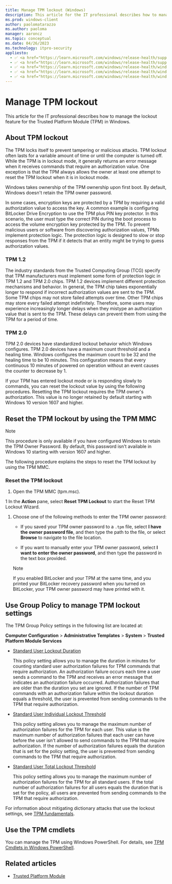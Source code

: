 ```yaml
---
title: Manage TPM lockout (Windows)
description: This article for the IT professional describes how to manage the lockout feature for the Trusted Platform Module (TPM) in Windows.
ms.prod: windows-client
author: paolomatarazzo
ms.author: paoloma
manager: aaroncz
ms.topic: conceptual
ms.date: 04/26/2023
ms.technology: itpro-security
appliesto:
  - ✅ <a href="https://learn.microsoft.com/windows/release-health/supported-versions-windows-client" target="_blank">Windows 11</a>
  - ✅ <a href="https://learn.microsoft.com/windows/release-health/supported-versions-windows-client" target="_blank">Windows 10</a>
  - ✅ <a href="https://learn.microsoft.com/windows/release-health/windows-server-release-info" target="_blank">Windows Server 2022</a>
  - ✅ <a href="https://learn.microsoft.com/windows/release-health/windows-server-release-info" target="_blank">Windows Server 2019</a>
  - ✅ <a href="https://learn.microsoft.com/windows/release-health/windows-server-release-info" target="_blank">Windows Server 2016</a>
---
```

# Manage TPM lockout

This article for the IT professional describes how to manage the lockout feature for the Trusted Platform Module (TPM) in Windows.

## About TPM lockout

The TPM locks itself to prevent tampering or malicious attacks. TPM lockout often lasts for a variable amount of time or until the computer is turned off. While the TPM is in lockout mode, it generally returns an error message when it receives commands that require an authorization value. One exception is that the TPM always allows the owner at least one attempt to reset the TPM lockout when it is in lockout mode.

Windows takes ownership of the TPM ownership upon first boot. By default, Windows doesn't retain the TPM owner password.

In some cases, encryption keys are protected by a TPM by requiring a valid authorization value to access the key. A common example is configuring BitLocker Drive Encryption to use the TPM plus PIN key protector. In this scenario, the user must type the correct PIN during the boot process to access the volume encryption key protected by the TPM. To prevent malicious users or software from discovering authorization values, TPMs implement protection logic. The protection logic is designed to slow or stop responses from the TPM if it detects that an entity might be trying to guess authorization values.

### TPM 1.2

The industry standards from the Trusted Computing Group (TCG) specify that TPM manufacturers must implement some form of protection logic in TPM 1.2 and TPM 2.0 chips. TPM 1.2 devices implement different protection mechanisms and behavior. In general, the TPM chip takes exponentially longer to respond if incorrect authorization values are sent to the TPM. Some TPM chips may not store failed attempts over time. Other TPM chips may store every failed attempt indefinitely. Therefore, some users may experience increasingly longer delays when they mistype an authorization value that is sent to the TPM. These delays can prevent them from using the TPM for a period of time.

### TPM 2.0

TPM 2.0 devices have standardized lockout behavior which Windows configures. TPM 2.0 devices have a maximum count threshold and a healing time. Windows configures the maximum count to be 32 and the healing time to be 10 minutes. This configuration means that every continuous 10 minutes of powered on operation without an event causes the counter to decrease by 1.

If your TPM has entered lockout mode or is responding slowly to commands, you can reset the lockout value by using the following procedures. Resetting the TPM lockout requires the TPM owner's authorization. This value is no longer retained by default starting with Windows 10 version 1607 and higher.

## Reset the TPM lockout by using the TPM MMC

> [!NOTE]
>
> This procedure is only available if you have configured Windows to retain the TPM Owner Password. By default, this password isn't available in Windows 10 starting with version 1607 and higher.

The following procedure explains the steps to reset the TPM lockout by using the TPM MMC.

### Reset the TPM lockout

1. Open the TPM MMC (tpm.msc).

1 In the **Action** pane, select **Reset TPM Lockout** to start the Reset TPM Lockout Wizard.

1. Choose one of the following methods to enter the TPM owner password:

   - If you saved your TPM owner password to a `.tpm` file, select **I have the owner password file**, and then type the path to the file, or select **Browse** to navigate to the file location.

   - If you want to manually enter your TPM owner password, select **I want to enter the owner password**, and then type the password in the text box provided.

   > [!NOTE]
   >
   > If you enabled BitLocker and your TPM at the same time, and you printed your BitLocker recovery password when you turned on BitLocker, your TPM owner password may have printed with it.

## Use Group Policy to manage TPM lockout settings

The TPM Group Policy settings in the following list are located at:

**Computer Configuration** > **Administrative Templates** > **System** > **Trusted Platform Module Services**

- [Standard User Lockout Duration](trusted-platform-module-services-group-policy-settings.md#standard-user-lockout-duration)

    This policy setting allows you to manage the duration in minutes for counting standard user authorization failures for TPM commands that require authorization. An authorization failure occurs each time a user sends a command to the TPM and receives an error message that indicates an authorization failure occurred. Authorization failures that are older than the duration you set are ignored. If the number of TPM commands with an authorization failure within the lockout duration equals a threshold, the user is prevented from sending commands to the TPM that require authorization.

- [Standard User Individual Lockout Threshold](trusted-platform-module-services-group-policy-settings.md#standard-user-individual-lockout-threshold)

    This policy setting allows you to manage the maximum number of authorization failures for the TPM for each user. This value is the maximum number of authorization failures that each user can have before the user isn't allowed to send commands to the TPM that require authorization. If the number of authorization failures equals the duration that is set for the policy setting, the user is prevented from sending commands to the TPM that require authorization.

- [Standard User Total Lockout Threshold](trusted-platform-module-services-group-policy-settings.md#standard-user-total-lockout-threshold)

    This policy setting allows you to manage the maximum number of authorization failures for the TPM for all standard users. If the total number of authorization failures for all users equals the duration that is set for the policy, all users are prevented from sending commands to the TPM that require authorization.

For information about mitigating dictionary attacks that use the lockout settings, see [TPM fundamentals](tpm-fundamentals.md#anti-hammering).

## Use the TPM cmdlets

You can manage the TPM using Windows PowerShell. For details, see [TPM Cmdlets in Windows PowerShell](/powershell/module/trustedplatformmodule/).

## Related articles

- [Trusted Platform Module](trusted-platform-module-top-node.md)
